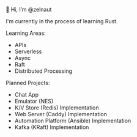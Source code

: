 👋 Hi, I’m @zelnaut

I'm currently in the process of learning Rust.

Learning Areas:
* APIs
* Serverless
* Async
* Raft
* Distributed Processing

Planned Projects:
* Chat App
* Emulator (NES)
* K/V Store (Redis) Implementation
* Web Server (Caddy) Implementation
* Automation Platform (Ansible) Implementation
* Kafka (KRaft) Implementation
